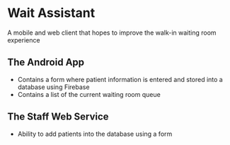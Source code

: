 # Wait Assistant

A mobile and web client that hopes to improve the walk-in waiting room experience

## The Android App

- Contains a form where patient information is entered and stored into a database using Firebase
- Contains a list of the current waiting room queue

## The Staff Web Service

- Ability to add patients into the database using a form
